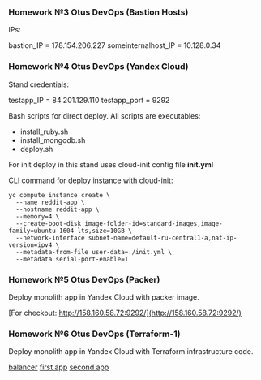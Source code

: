 ### Homework №3 Otus DevOps (Bastion Hosts)

IPs:

bastion_IP = 178.154.206.227
someinternalhost_IP = 10.128.0.34

### Homework №4 Otus DevOps (Yandex Cloud)

Stand credentials:

testapp_IP = 84.201.129.110
testapp_port = 9292

Bash scripts for direct deploy. All scripts are executables:
- install_ruby.sh
- install_mongodb.sh
- deploy.sh

For init deploy in this stand uses cloud-init config file __init.yml__

CLI command for deploy instance with cloud-init:
```console
yc compute instance create \
  --name reddit-app \
  --hostname reddit-app \
  --memory=4 \
  --create-boot-disk image-folder-id=standard-images,image-family=ubuntu-1604-lts,size=10GB \
  --network-interface subnet-name=default-ru-central1-a,nat-ip-version=ipv4 \
  --metadata-from-file user-data=./init.yml \
  --metadata serial-port-enable=1
```

### Homework №5 Otus DevOps (Packer)

Deploy monolith app in Yandex Cloud with packer image.

[For checkout: http://158.160.58.72:9292/](http://158.160.58.72:9292/)

### Homework №6 Otus DevOps (Terraform-1)

Deploy monolith app in Yandex Cloud with Terraform infrastructure code.

[balancer](http://158.160.131.102:9292/)
[first app](http://158.160.111.172:9292/)
[second app](http://158.160.114.41:9292/)
